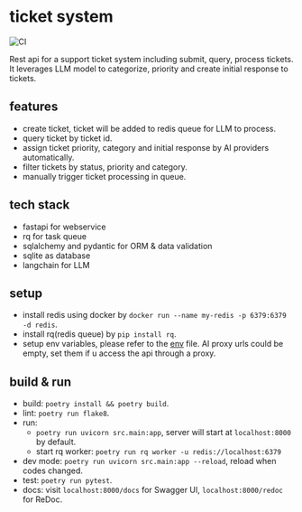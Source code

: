 # ticket system
![CI](https://github.com/reminia/ticket-system/actions/workflows/ci.yml/badge.svg)

Rest api for a support ticket system including submit, query, process tickets. <br/>
It leverages LLM model to categorize, priority and create initial response to tickets.

## features

* create ticket, ticket will be added to redis queue for LLM to process.
* query ticket by ticket id.
* assign ticket priority, category and initial response by AI providers automatically.
* filter tickets by status, priority and category.
* manually trigger ticket processing in queue.

## tech stack

* fastapi for webservice
* rq for task queue
* sqlalchemy and pydantic for ORM & data validation
* sqlite as database
* langchain for LLM

## setup

* install redis using docker by `docker run --name my-redis -p 6379:6379 -d redis`.
* install rq(redis queue) by `pip install rq`.
* setup env variables, please refer to the [env](.env.example) file.
AI proxy urls could be empty, set them if u access the api through a proxy.

## build & run

* build: `poetry install && poetry build`.
* lint: `poetry run flake8`.
* run:
    - `poetry run uvicorn src.main:app`, server will start at `localhost:8000` by default.
    -  start rq worker: `poetry run rq worker -u redis://localhost:6379`
* dev mode: `poetry run uvicorn src.main:app --reload`, reload when codes changed.
* test: `poetry run pytest`.
* docs: visit `localhost:8000/docs` for Swagger UI, `localhost:8000/redoc` for ReDoc.
